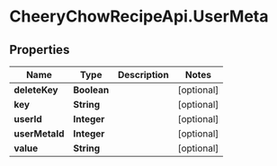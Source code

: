 # CheeryChowRecipeApi.UserMeta

## Properties
Name | Type | Description | Notes
------------ | ------------- | ------------- | -------------
**deleteKey** | **Boolean** |  | [optional] 
**key** | **String** |  | [optional] 
**userId** | **Integer** |  | [optional] 
**userMetaId** | **Integer** |  | [optional] 
**value** | **String** |  | [optional] 


